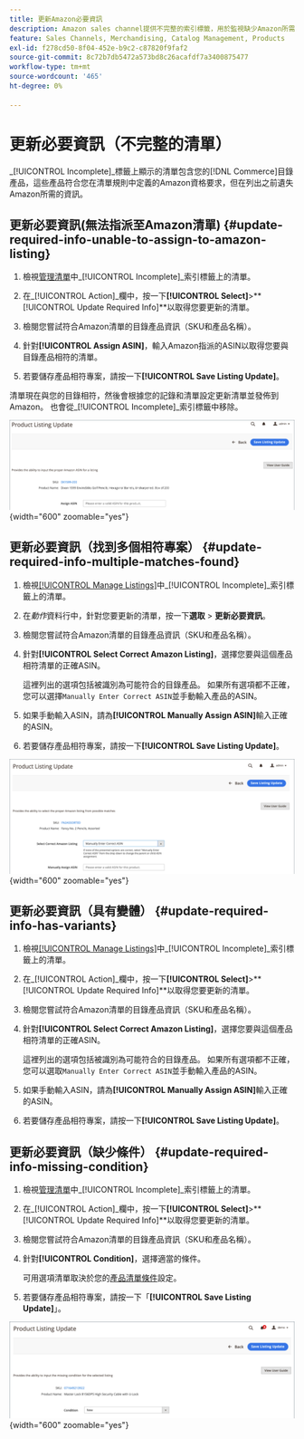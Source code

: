 ```yaml
---
title: 更新Amazon必要資訊
description: Amazon sales channel提供不完整的索引標籤，用於監視缺少Amazon所需資訊的Commerce目錄產品。
feature: Sales Channels, Merchandising, Catalog Management, Products
exl-id: f278cd50-8f04-452e-b9c2-c87820f9faf2
source-git-commit: 8c72b7db5472a573bd8c26acafdf7a3400875477
workflow-type: tm+mt
source-wordcount: '465'
ht-degree: 0%

---
```


# 更新必要資訊（不完整的清單）

_[!UICONTROL Incomplete]_標籤上顯示的清單包含您的[!DNL Commerce]目錄產品，這些產品符合您在清單規則中定義的Amazon資格要求，但在列出之前遺失Amazon所需的資訊。

## 更新必要資訊(無法指派至Amazon清單) {#update-required-info-unable-to-assign-to-amazon-listing}

1. 檢視[管理清單](./managing-product-listings.md)中&#x200B;_[!UICONTROL Incomplete]_索引標籤上的清單。

1. 在&#x200B;_[!UICONTROL Action]_欄中，按一下&#x200B;**[!UICONTROL Select]**>**[!UICONTROL Update Required Info]**以取得您要更新的清單。

1. 檢閱您嘗試符合Amazon清單的目錄產品資訊（SKU和產品名稱）。

1. 針對&#x200B;**[!UICONTROL Assign ASIN]**，輸入Amazon指派的ASIN以取得您要與目錄產品相符的清單。

1. 若要儲存產品相符專案，請按一下&#x200B;**[!UICONTROL Save Listing Update]**。

清單現在與您的目錄相符，然後會根據您的記錄和清單設定更新清單並發佈到Amazon。 也會從&#x200B;_[!UICONTROL Incomplete]_索引標籤中移除。

![手動指派無清單相符項的ASIN](assets/amazon-listing-update-assign-asin.png){width="600" zoomable="yes"}

## 更新必要資訊（找到多個相符專案） {#update-required-info-multiple-matches-found}

1. 檢視[[!UICONTROL Manage Listings]](./managing-product-listings.md)中&#x200B;_[!UICONTROL Incomplete]_索引標籤上的清單。

1. 在&#x200B;_動作_&#x200B;資料行中，針對您要更新的清單，按一下&#x200B;**選取** > **更新必要資訊**。

1. 檢閱您嘗試符合Amazon清單的目錄產品資訊（SKU和產品名稱）。

1. 針對&#x200B;**[!UICONTROL Select Correct Amazon Listing]**，選擇您要與這個產品相符清單的正確ASIN。

   這裡列出的選項包括被識別為可能符合的目錄產品。 如果所有選項都不正確，您可以選擇`Manually Enter Correct ASIN`並手動輸入產品的ASIN。

1. 如果手動輸入ASIN，請為&#x200B;**[!UICONTROL Manually Assign ASIN]**&#x200B;輸入正確的ASIN。

1. 若要儲存產品相符專案，請按一下&#x200B;**[!UICONTROL Save Listing Update]**。

![從多個可能的符合專案中手動選取ASIN](assets/amazon-listing-update-multiple-matches.png){width="600" zoomable="yes"}

## 更新必要資訊（具有變體） {#update-required-info-has-variants}

1. 檢視[[!UICONTROL Manage Listings]](./managing-product-listings.md)中&#x200B;_[!UICONTROL Incomplete]_索引標籤上的清單。

1. 在&#x200B;_[!UICONTROL Action]_欄中，按一下&#x200B;**[!UICONTROL Select]**>**[!UICONTROL Update Required Info]**以取得您要更新的清單。

1. 檢閱您嘗試符合Amazon清單的目錄產品資訊（SKU和產品名稱）。

1. 針對&#x200B;**[!UICONTROL Select Correct Amazon Listing]**，選擇您要與這個產品相符清單的正確ASIN。

   這裡列出的選項包括被識別為可能符合的目錄產品。 如果所有選項都不正確，您可以選取`Manually Enter Correct ASIN`並手動輸入產品的ASIN。

1. 如果手動輸入ASIN，請為&#x200B;**[!UICONTROL Manually Assign ASIN]**&#x200B;輸入正確的ASIN。

1. 若要儲存產品相符專案，請按一下&#x200B;**[!UICONTROL Save Listing Update]**。

## 更新必要資訊（缺少條件） {#update-required-info-missing-condition}

1. 檢視[管理清單](./managing-product-listings.md)中&#x200B;_[!UICONTROL Incomplete]_索引標籤上的清單。

1. 在&#x200B;_[!UICONTROL Action]_欄中，按一下&#x200B;**[!UICONTROL Select]**>**[!UICONTROL Update Required Info]**以取得您要更新的清單。

1. 檢閱您嘗試符合Amazon清單的目錄產品資訊（SKU和產品名稱）。

1. 針對&#x200B;**[!UICONTROL Condition]**，選擇適當的條件。

   可用選項清單取決於您的[產品清單條件](./product-listing-condition.md)設定。

1. 若要儲存產品相符專案，請按一下「**[!UICONTROL Save Listing Update]**」。

![手動更新遺漏的條件](assets/amazon-update-listing-missing-condition.png){width="600" zoomable="yes"}
